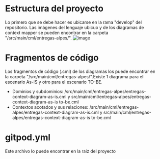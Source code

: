# Estructura del proyecto

Lo primero que se debe hacer es ubicarse en la rama "develop" del repositorio. Las imágenes del lenguaje ubicuo y de los diagramas de context mapper se pueden encontrar en la carpeta "/src/main/cml/entregas-alpes/". 
![image](https://user-images.githubusercontent.com/78747930/217144270-b8e7a317-b6ee-4a74-9053-6dab70c79e48.png)



# Fragmentos de código
Los fragmentos de código (.cml) de los diagramas los puede encontrar en la carpeta "/src/main/cml/entregas-alpes/".Existe 1 diagrama para el escenario As-IS y otro para el escenario TO-BE.
- Dominios y subdominios: /src/main/cml/entregas-alpes/entregas-context-diagram-as-is.cml y src/main/cml/entregas-alpes/entregas-context-diagram-as-is to-be.cml
- Contextos acotados y sus relaciones: /src/main/cml/entregas-alpes/entregas-context-diagram-as-is.cml y src/main/cml/entregas-alpes/entregas-context-diagram-as-is to-be.cml

# gitpod.yml
Este archivo lo puede encontrar en la raiz del proyecto
